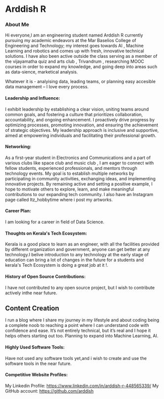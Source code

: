 # Arddish R

### About Me

Hi everyone,I am an engineering student named Arddish R currently pursuing my academic endeavors at the Mar Baselios College of Engineering and Technology; my interest goes towards AI , Machine Learning and robotics and comes up with fresh, innovative technical solutions. I have also been active outside the class serving as a member of the vijayamatha quiz and arts club , Trivandrum , researching MOOC courses in order to expand my knowledge, and going deep into areas such as data-sience, marketical analysis.

Whatever it is - analyising data, leading teams, or planning easy accesible data management – I love every process.


#### Leadership and Influence:
I exhibit leadership by establishing a clear vision, uniting teams around common goals, and fostering a culture that prioritizes collaboration, accountability, and ongoing enhancement. I proactively drive progress by optimizing processes, promoting innovation, and ensuring the achievement of strategic objectives. My leadership approach is inclusive and supportive, aimed at empowering individuals and facilitating their professional growth.


#### Networking:
As a first-year student in Electronics and Communications  and a part of various clubs like space club and music club , I am eager to connect with fellow students, experienced professionals, and mentors through technology events. My goal is to establish multiple networks by participating in community activities, exchanging ideas, and implementing innovative projects. By remaining active and setting a positive example, I hope to motivate others to explore, learn, and make meaningful contributions to our expanding tech community. I also have an Instagram page called Itz_hobbytime where i post my artworks.

#### Career Plan:

I am looking for a career in field of Data Science. 

#### Thoughts on Kerala's Tech Ecosystem:

Kerala is a good place to learn as an engineer, with all the facilities provided by different organization and government, anyone can get better at any technology.I belive introduction to any technology at the early stage of education can bring a lot of changes in the future for a students and kerala's Tech Ecosystem is doing a great job at it !.

#### History of Open Source Contributions:

I have not contributed to any open source project, but I wish to contribute actively inthe near future.

## Content Creation
I run a blog where I share my journey in my lifestyle and about coding being a complete noob to reaching a point where I can understand code  with confidence and ease. It’s not entirely technical, but it’s real and I hope it helps others starting out too. Planning to expand into Machine Learning, AI.

#### Highly Used Software Tools:

Have not used any software tools yet,and i wish to create and use the software tools in the near future.

#### Competitive Website Profiles:

My Linkedin Profile: https://www.linkedin.com/in/arddish-r-448565339/
My GitHub account: https://github.com/arddish

